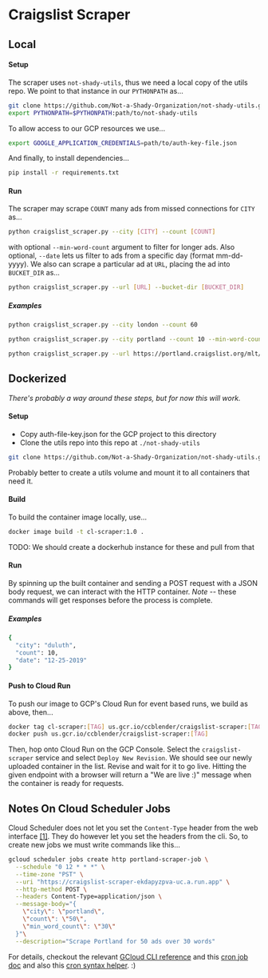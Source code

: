 # Craigslist Scraper

## Local
#### Setup
The scraper uses `not-shady-utils`, thus we need a local copy of the utils repo. We point to that instance in our `PYTHONPATH` as...

```bash
git clone https://github.com/Not-a-Shady-Organization/not-shady-utils.git
export PYTHONPATH=$PYTHONPATH:path/to/not-shady-utils
```

To allow access to our GCP resources we use...

```bash
export GOOGLE_APPLICATION_CREDENTIALS=path/to/auth-key-file.json
```

And finally, to install dependencies...

```bash
pip install -r requirements.txt
```

#### Run
The scraper may scrape `COUNT` many ads from missed connections for `CITY` as...

```bash
python craigslist_scraper.py --city [CITY] --count [COUNT]
```

with optional `--min-word-count` argument to filter for longer ads. Also optional, `--date` lets us filter to ads from a specific day (format mm-dd-yyyy). We also can scrape a particular ad at `URL`, placing the ad into `BUCKET_DIR` as...

```bash
python craigslist_scraper.py --url [URL] --bucket-dir [BUCKET_DIR]
```

##### Examples
```bash
python craigslist_scraper.py --city london --count 60
```

```bash
python craigslist_scraper.py --city portland --count 10 --min-word-count 50
```

```bash
python craigslist_scraper.py --url https://portland.craigslist.org/mlt/mis/d/portland-heather-red-haired-beauty/7042927716.html --bucket-dir awesome-ads
```

## Dockerized
*There's probably a way around these steps, but for now this will work.*

#### Setup
- Copy auth-file-key.json for the GCP project to this directory
- Clone the utils repo into this repo at `./not-shady-utils`

```bash
git clone https://github.com/Not-a-Shady-Organization/not-shady-utils.git
```

Probably better to create a utils volume and mount it to all containers that need it.

#### Build
To build the container image locally, use...

```bash
docker image build -t cl-scraper:1.0 .
```

TODO: We should create a dockerhub instance for these and pull from that

#### Run
By spinning up the built container and sending a POST request with a JSON body request, we can interact with the HTTP container. *Note* -- these commands will get responses before the process is complete.

##### Examples
```bash
{
  "city": "duluth",
  "count": 10,
  "date": "12-25-2019"
}
```

#### Push to Cloud Run
To push our image to GCP's Cloud Run for event based runs, we build as above, then...

```bash
docker tag cl-scraper:[TAG] us.gcr.io/ccblender/craigslist-scraper:[TAG]
docker push us.gcr.io/ccblender/craigslist-scraper:[TAG]
```

Then, hop onto Cloud Run on the GCP Console. Select the `craigslist-scraper` service and select `Deploy New Revision`. We should see our newly uploaded container in the list. Revise and wait for it to go live. Hitting the given endpoint with a browser will return a "We are live :)" message when the container is ready for requests.


## Notes On Cloud Scheduler Jobs
Cloud Scheduler does not let you set the `Content-Type` header from the web interface [[1]](https://stackoverflow.com/questions/53216177/http-triggering-cloud-function-with-cloud-scheduler). They do however let you set the headers from the cli. So, to create new jobs we must write commands like this...

```bash
gcloud scheduler jobs create http portland-scraper-job \
  --schedule "0 12 * * *" \
  --time-zone "PST" \
  --uri "https://craigslist-scraper-ekdapyzpva-uc.a.run.app" \
  --http-method POST \
  --headers Content-Type=application/json \
  --message-body="{
    \"city\": \"portland\",
    \"count\": \"50\",
    \"min_word_count\": \"30\"
  }"\
  --description="Scrape Portland for 50 ads over 30 words"
```

For details, checkout the relevant [GCloud CLI reference](https://cloud.google.com/sdk/gcloud/reference/scheduler/jobs/create/pubsub) and this [cron job doc](https://cloud.google.com/scheduler/docs/creating#) and also this [cron syntax helper](https://crontab.guru/every-day-8am). :)
